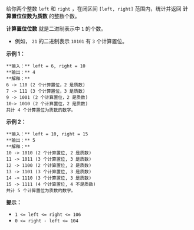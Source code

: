给你两个整数 `left` 和 `right` ，在闭区间 `[left, right]` 范围内，统计并返回 **计算置位位数为质数** 的整数个数。

**计算置位位数** 就是二进制表示中 `1` 的个数。

  * 例如， `21` 的二进制表示 `10101` 有 `3` 个计算置位。



**示例 1：**

    
    
    **输入：** left = 6, right = 10
    **输出：** 4
    **解释：**
    6 -> 110 (2 个计算置位，2 是质数)
    7 -> 111 (3 个计算置位，3 是质数)
    9 -> 1001 (2 个计算置位，2 是质数)
    10-> 1010 (2 个计算置位，2 是质数)
    共计 4 个计算置位为质数的数字。
    

**示例 2：**

    
    
    **输入：** left = 10, right = 15
    **输出：** 5
    **解释：**
    10 -> 1010 (2 个计算置位, 2 是质数)
    11 -> 1011 (3 个计算置位, 3 是质数)
    12 -> 1100 (2 个计算置位, 2 是质数)
    13 -> 1101 (3 个计算置位, 3 是质数)
    14 -> 1110 (3 个计算置位, 3 是质数)
    15 -> 1111 (4 个计算置位, 4 不是质数)
    共计 5 个计算置位为质数的数字。
    



**提示：**

  * `1 <= left <= right <= 106`
  * `0 <= right - left <= 104`


